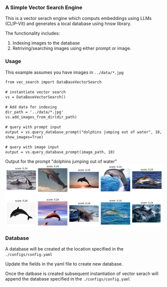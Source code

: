 ### A Simple Vector Search Engine

This is a vector serach engine which computs embeddings using LLMs (CLIP-Vit) and generates a local database using hnsw library.

The functionality includes:
1. Indexing images to the database
2. Retriving/searching images using either prompt or image.

### Usage
This example assumes you have images in ```../data/*.jpg ```
```
from vec_search import DataBaseVectorSearch

# instantiate vector search
vs = DataBaseVectorSearch() 

# Add data for indexing
dir_path = '../data/*.jpg'
vs.add_images_from_dir(dir_path)

# query with prompt input
output = vs.query_database_prompt("dolphins jumping out of water", 10, show_images=True)

# query with image input
output = vs.query_database_prompt(image_path, 10)

```
Output for the prompt "dolphins jumping out of water"
![Alt text](sample_output.png)

### Database
A database will be created at the location specified in the ```./configs/config.yaml ``` 

Update the fields in the yaml file to create new database.

Once the datbase is created subsequent instantiation of vector serach will append the database specified in the ```./configs/config.yaml```
